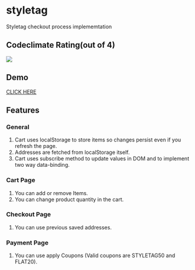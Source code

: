 # styletag

Styletag checkout process implememtation

## Codeclimate Rating(out of 4)
<a href="https://codeclimate.com/github/ankitsilaich/styletag"><img src="https://codeclimate.com/github/ankitsilaich/styletag/badges/gpa.svg" /></a>

## Demo
[CLICK HERE](http://ankitsilaich.in/styletag)

## Features

### General
1) Cart uses localStorage to store items so changes persist even if you refresh the page.
2) Addresses are fetched from localStorage itself.
3) Cart uses subscribe method to update values in DOM and to implement two way data-binding.

### Cart Page
1) You can add or remove Items.
2) You can change product quantity in the cart.

### Checkout Page
1) You can use previous saved addresses.

### Payment Page
1) You can use apply Coupons (Valid coupons are STYLETAG50 and FLAT20).
